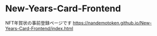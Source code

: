 # New-Years-Card-Frontend
NFT年賀状の事前登録ページです
https://nandemotoken.github.io/New-Years-Card-Frontend/index.html
